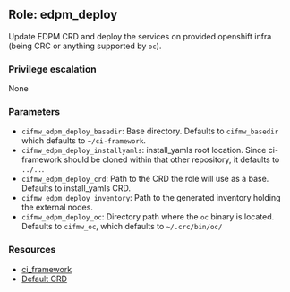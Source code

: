 ## Role: edpm_deploy
Update EDPM CRD and deploy the services on provided openshift infra (being CRC
or anything supported by `oc`).

### Privilege escalation
None

### Parameters
* `cifmw_edpm_deploy_basedir`: Base directory. Defaults to `cifmw_basedir`
which defaults to `~/ci-framework`.
* `cifmw_edpm_deploy_installyamls`: install_yamls root location. Since
ci-framework should be cloned within that other repository, it defaults to `../..`.
* `cifmw_edpm_deploy_crd`: Path to the CRD the role will use as a base.
Defaults to install_yamls CRD.
* `cifmw_edpm_deploy_inventory`: Path to the generated inventory holding the
external nodes.
* `cifmw_edpm_deploy_oc`: Directory path where the `oc` binary is located.
Defaults to `cifmw_oc`, which defaults to `~/.crc/bin/oc/`

### Resources
* [ci_framework](https://github.com/openstack-k8s-operators/install_yamls)
* [Default CRD](https://github.com/openstack-k8s-operators/install_yamls/blob/master/devsetup/edpm/edpm-play.yaml)
